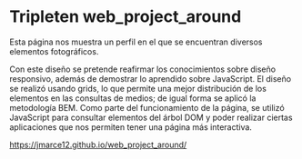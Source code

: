 # Tripleten web_project_around
Esta página nos muestra un perfil en el que se encuentran diversos elementos fotográficos.

Con este diseño se pretende reafirmar los conocimientos sobre diseño responsivo, además de demostrar lo aprendido sobre JavaScript.
El diseño se realizó usando grids, lo que permite una mejor distribución de los elementos en las consultas de medios; de igual forma se aplicó la metodología BEM.
Como parte del funcionamiento de la página, se utilizó JavaScript para consultar elementos del árbol DOM y poder realizar ciertas aplicaciones que nos permiten tener una página más interactiva.

https://jmarce12.github.io/web_project_around/